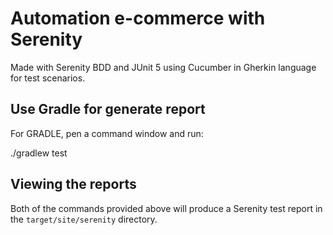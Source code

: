 # Automation e-commerce with Serenity

Made with Serenity BDD and JUnit 5 using Cucumber in Gherkin language for test scenarios.

## Use Gradle for generate report

For GRADLE, pen a command window and run:

  ./gradlew test 

## Viewing the reports

Both of the commands provided above will produce a Serenity test report in the `target/site/serenity` directory.
